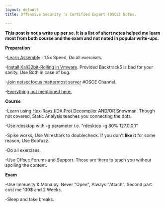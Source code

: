 ```yaml
---
layout: default
title: Offensive Security 's Certified Expert (OSCE) Notes.

---
```


**This post is not a write up per se. It is a list of short notes helped me learn most from both course and the exam and not noted in popular write-ups.**


**Preparation**

-[Learn Assembly](https://www.udemy.com/x86-asm-foundations/) : 1.5x Speed, Do all exercises.  

-[Install Kali32bit-Rolling in Vmware](https://www.offensive-security.com/kali-linux-vm-vmware-virtualbox-image-download/). Provided Backtrack5 is bad for your sanity. Use Both in case of bug. 

-[Join netsecfocus mattermost server](https://mm.netsecfocus.com/join/) #OSCE Channel. 

-[Everything not mentioned here.](https://www.abatchy.com/2017/03/osce-study-plan.html)


**Course**

-Learn using [Hex-Rays (IDA Pro) Decompiler](https://www.hex-rays.com/products/decompiler/) AND/OR [Snowman](https://github.com/yegord/snowman). Though not covered, Static Analysis teaches you connecting the dots.

-Use rdesktop with -g parameter i.e. "rdesktop -g 80% 127.0.0.1"

-Spike works, Use Wireshark to doublecheck. If you don't **like it** for some reason, Use Boofuzz.

-Do all exercises.

-Use Offsec Forums and Support. Those are there to teach you without spoiling the content.



**Exam**

-Use Immunity & Mona.py. Never "Open", Always "Attach". Second part cost me 100$ and 2 Weeks.

-Sleep and take breaks.








